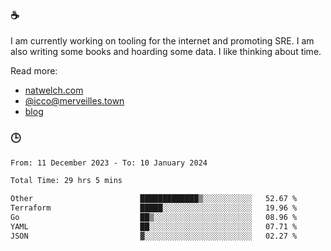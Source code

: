 ### ☕

I am currently working on tooling for the internet and promoting SRE. I am also writing some books and hoarding some data. I like thinking about time. 

Read more:

 - [natwelch.com](https://natwelch.com)
 - [@icco@merveilles.town](https://merveilles.town/@icco)
 - [blog](https://writing.natwelch.com)

### 🕒

<!--START_SECTION:waka-->

```txt
From: 11 December 2023 - To: 10 January 2024

Total Time: 29 hrs 5 mins

Other                        █████████████▒░░░░░░░░░░░   52.67 %
Terraform                    █████░░░░░░░░░░░░░░░░░░░░   19.96 %
Go                           ██▒░░░░░░░░░░░░░░░░░░░░░░   08.96 %
YAML                         ██░░░░░░░░░░░░░░░░░░░░░░░   07.71 %
JSON                         ▓░░░░░░░░░░░░░░░░░░░░░░░░   02.27 %
```

<!--END_SECTION:waka-->
